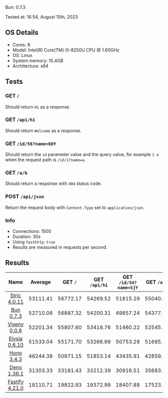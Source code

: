 Bun: 0.7.3

Tested at: 16:54, August 15th, 2023

## OS Details
- Cores: 8
- Model: Intel(R) Core(TM) i5-8250U CPU @ 1.60GHz
- OS: Linux
- System memory: 15.4GB
- Architecture: x64
## Tests
### GET `/`
Should return `Hi` as a response.
### GET `/api/hi`
Should return `Welcome` as a response.
### GET `/id/56?name=68Y`
Should return the `id` parameter value and the query value, for example `1 a` when the request path is `/id/1?name=a`.
### GET `/a/b`
Should return a response with `404` status code.
### POST `/api/json`
Return the request body with `Content-Type` set to `application/json`.
### Info
- Connections: 1500
- Duration: 30s
- Using `fasthttp`: `true`
- Results are measured in requests per second.

## Results
| Name | Average | GET `/` | GET `/api/hi` | GET `/id/54?name=SjY` | GET `/a/b` | POST `/api/json` |
|  :---: | :---: | :---: | :---: | :---: | :---: | :---: |
| [Stric 4.0.11](/results/Stric) | 53111.41 | 56772.17 | 54269.52 | 51815.29 | 55040.45 | 47659.61 |
| [Bun 0.7.3](/results/Bun) | 52710.06 | 56887.32 | 54200.31 | 49857.24 | 54377.37 | 48228.08 |
| [Vixeny 0.0.6](/results/Vixeny) | 52201.34 | 55807.60 | 53418.76 | 51460.22 | 52545.90 | 47774.21 |
| [Elysia 0.6.10](/results/Elysia) | 51533.04 | 55171.70 | 53266.99 | 50753.28 | 51685.87 | 46787.34 |
| [Hono 3.4.3](/results/Hono) | 46244.38 | 50971.15 | 51853.14 | 43435.91 | 42859.55 | 42102.13 |
| [Deno 1.36.1](/results/Deno) | 31303.33 | 33181.43 | 33212.39 | 30916.51 | 35683.39 | 23522.91 |
| [Fastify 4.21.0](/results/Fastify) | 18110.71 | 19822.93 | 19372.99 | 18407.88 | 17523.21 | 15426.55 |